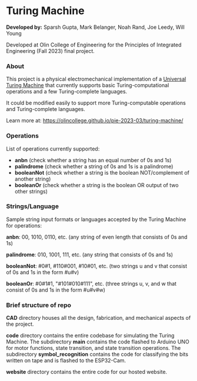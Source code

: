 # Turing Machine

**Developed by:** Sparsh Gupta, Mark Belanger, Noah Rand, Joe Leedy, Will Young

Developed at Olin College of Engineering for the Principles of Integrated Engineering (Fall 2023) final project.


### About
This project is a physical electromechanical implementation of a [Universal Turing Machine](https://en.wikipedia.org/wiki/Universal_Turing_machine) that currently supports basic Turing-computational operations and a few Turing-complete languages.

It could be modified easily to support more Turing-computable operations and Turing-complete languages.

Learn more at: https://olincollege.github.io/pie-2023-03/turing-machine/

### Operations
List of operations currently supported:

- **anbn** (check whether a string has an equal number of 0s and 1s)
- **palindrome** (check whether a string of 0s and 1s is a palindrome)
- **booleanNot** (check whether a string is the boolean NOT/complement of another string)
- **booleanOr** (check whether a string is the boolean OR output of two other strings)


### Strings/Language

Sample string input formats or languages accepted by the Turing Machine for operations:

**anbn**: 00, 1010, 0110, etc. (any string of even length that consists of 0s and 1s)

**palindrome**: 010, 1001, 111, etc. (any string that consists of 0s and 1s)

**booleanNot**: #0#1, #110#001, #10#01, etc. (two strings u and v that consist of 0s and 1s in the form #u#v)

**booleanOr**: #0#1#1, "#101#010#111", etc. (three strings u, v, and w that consist of 0s and 1s in the form #u#v#w)

### Brief structure of repo

**CAD** directory houses all the design, fabrication, and mechanical aspects of the project.

**code** directory contains the entire codebase for simulating the Turing Machine. The subdirectory **main** contains the code flashed to Arduino UNO for motor functions,
state transition, and state transition operations. The subdirectory **symbol_recognition** contains the code for classifying the bits written on tape and is flashed to the ESP32-Cam.

**website** directory contains the entire code for our hosted website.
